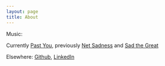 ```yaml
---
layout: page
title: About
---
```


Music: 

Currently [Past You](http://soundcloud.com/pastyou), previously [Net Sadness](http://soundcloud.com/netsadness) and [Sad the Great](http://sadthegreat.bandcamp.com)

Elsewhere: [Github](https://github.com/benzguo), [LinkedIn](http://www.linkedin.com/in/benzguo)





